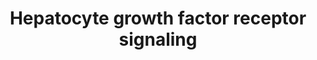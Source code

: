 ---
annotations:
- id: PW:0000105
  parent: signaling pathway
  type: Pathway Ontology
  value: Rho/Rac/Cdc42 mediated signaling pathway
- id: PW:0000578
  parent: signaling pathway
  type: Pathway Ontology
  value: scatter factor/hepatocyte growth factor signaling pathway
- id: CL:0000182
  parent: native cell
  type: Cell Type Ontology
  value: hepatocyte
authors:
- 169.230.77.174
- MaintBot
- Ddigles
- L Dupuis
- Eweitz
- DeSl
description: 'Signaling pathway of the Hepatocyte Growth Factor Receptor (Homo sapiens)
  also know as C-Met. The C-Met activation results in the stimulation of a variety
  of intracellular signalling pathways, which regulate several processes such as:
  motility, migration, proliferation and invasion.'
last-edited: 2021-06-02
organisms:
- Rattus norvegicus
redirect_from:
- /index.php/Pathway:WP94
- /instance/WP94
revision: null
schema-jsonld:
- '@context': https://schema.org/
  '@id': https://wikipathways.github.io/pathways/WP94.html
  '@type': Dataset
  creator:
    '@type': Organization
    name: WikiPathways
  description: 'Signaling pathway of the Hepatocyte Growth Factor Receptor (Homo sapiens)
    also know as C-Met. The C-Met activation results in the stimulation of a variety
    of intracellular signalling pathways, which regulate several processes such as:
    motility, migration, proliferation and invasion.'
  keywords:
  - Crk
  - Crkl
  - Dock1
  - Elk1
  - Fos
  - Gab1
  - Grb2
  - Hgf
  - Hras
  - Itga1
  - Itgb1
  - Jun
  - Map2k1
  - Map2k2
  - Map4k1
  - Mapk1
  - Mapk3
  - Mapk8
  - Met
  - PIK3CA
  - Pak1
  - Pten
  - Ptk2
  - Ptk2b
  - Ptpn11
  - Pxn
  - RAPGEF1
  - Raf1
  - Rap1a
  - Rap1b
  - Rasa1
  - Sos1
  - Src
  - Stat3
  license: CC0
  name: Hepatocyte growth factor receptor signaling
seo: CreativeWork
title: Hepatocyte growth factor receptor signaling
wpid: WP94
---